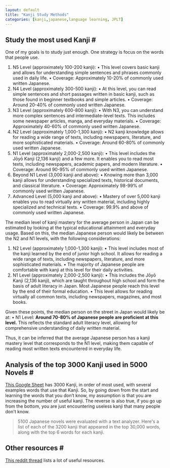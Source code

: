 ```yaml
---
layout: default
title: "Kanji Study Methods"
categories: [kanji,japanese,language learning, JPLT]
---
```


## Study the most used Kanji <a id="most_used_kanji">#</a>


One of my goals is to study just enough. One strategy is focus on the words that people use. 

1.	N5 Level (approximately 100-200 kanji):
	•	This level covers basic kanji and allows for understanding simple sentences and phrases commonly used in daily life.
	•	Coverage: Approximately 10-20% of commonly used written Japanese.
2.	N4 Level (approximately 300-500 kanji):
	•	At this level, you can read simple sentences and short passages written in basic kanji, such as those found in beginner textbooks and simple articles.
	•	Coverage: Around 20-40% of commonly used written Japanese.
3.	N3 Level (approximately 600-800 kanji):
	•	With N3, you can understand more complex sentences and intermediate-level texts. This includes some newspaper articles, manga, and everyday materials.
	•	Coverage: Approximately 40-60% of commonly used written Japanese.
4.	N2 Level (approximately 1,000-1,300 kanji):
	•	N2 kanji knowledge allows for reading a wide range of texts, including newspapers, literature, and more sophisticated materials.
	•	Coverage: Around 60-80% of commonly used written Japanese.
5.	N1 Level (approximately 2,000-2,500 kanji):
	•	This level includes the Jōyō Kanji (2,136 kanji) and a few more. It enables you to read most texts, including newspapers, academic papers, and modern literature.
	•	Coverage: Around 90-95% of commonly used written Japanese.
6.	Beyond N1 Level (3,000 kanji and above):
	•	Knowing more than 3,000 kanji allows for understanding specialized texts, historical documents, and classical literature.
	•	Coverage: Approximately 98-99% of commonly used written Japanese.
7.	Advanced Level (5,000 kanji and above):
	•	Mastery of over 5,000 kanji enables you to read virtually any written material, including highly specialized and technical texts.
	•	Coverage: 99.9% and above of commonly used written Japanese.
	
The median level of kanji mastery for the average person in Japan can be estimated by looking at the typical educational attainment and everyday usage. Based on this, the median Japanese person would likely be between the N2 and N1 levels, with the following considerations:

1.	N2 Level (approximately 1,000-1,300 kanji):
	•	This level includes most of the kanji learned by the end of junior high school. It allows for reading a wide range of texts, including newspapers, literature, and more sophisticated materials.
	•	The majority of Japanese people are comfortable with kanji at this level for their daily activities.
2.	N1 Level (approximately 2,000-2,500 kanji):
	•	This includes the Jōyō Kanji (2,136 kanji), which are taught throughout high school and form the basis of adult literacy in Japan. Most Japanese people reach this level by the end of their formal education.
	•	This level allows for reading virtually all common texts, including newspapers, magazines, and most books.

Given these points, the median person on the street in Japan would likely be at:
•	N1 Level: **Around 70-80% of Japanese people are proficient at this level.** This reflects the standard adult literacy level, allowing for comprehensive understanding of daily written material.

Thus, it can be inferred that the average Japanese person has a kanji mastery level that corresponds to the N1 level, making them capable of reading most written texts encountered in everyday life.	
	
	
## Analysis of the top 3000 Kanji used in 5000 Novels <a id="top_3000_kanji">#</a>

[This Google Sheet][three_thosand_kanji] has 3000 Kanji, in order of most used, with several examples words that use that Kanji. So, by going down from the start and learning the words that you don’t know, my assumption is that you are increasing the number of useful kanji. The reverse is also true, if you go up from the bottom, you are just encountering useless kanji that many people don't know.
> 5100 Japanese novels were evaluated with a text analyzer. Here's a list of each of the 3200 kanji that appeared in the top 30,000 words, along with the top 6 words for each kanji.

## Other resources <a id="other_resources">#</a>

[This reddit thread][five_thousand_novels] lists a lot of useful resources.

[three_thosand_kanji]: https://docs.google.com/spreadsheets/d/10mdvW8NUonjD3i0V2Ad3rsPrsBwe-awixg7LapUJJZE/edit?usp=sharing

[five_thousand_novels]: https://www.reddit.com/r/LearnJapanese/comments/g6zxs6/a_few_years_back_5100_japanese_novels_were